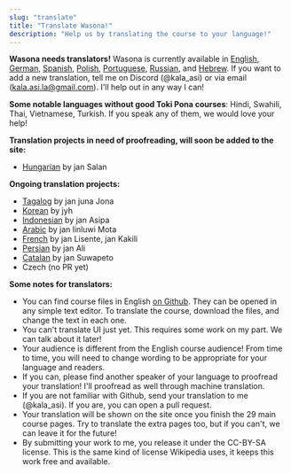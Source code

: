 ```yaml
---
slug: "translate"
title: "Translate Wasona!"
description: "Help us by translating the course to your language!"
---
```


**Wasona needs translators!** Wasona is currently available in [English](/), [German](/de/), [Spanish](/es/), [Polish](/pl/), [Portuguese](/pt/), [Russian](/ru/), and [Hebrew](/he/). If you want to add a new translation, tell me on Discord (@kala_asi) or via email (kala.asi.la@gmail.com). I'll help out in any way I can!

**Some notable languages without good Toki Pona courses**: Hindi, Swahili, Thai, Vietnamese, Turkish. If you speak any of them, we would love your help!

**Translation projects in need of proofreading, will soon be added to the site:**

* [Hungarian](https://github.com/wasona/wasona/pull/20) by jan Salan

**Ongoing translation projects:**

* [Tagalog](https://github.com/wasona/wasona/pull/8) by jan juna Jona
* [Korean](https://github.com/wasona/wasona/pull/11) by jyh
* [Indonesian](https://github.com/wasona/wasona/pull/12) by jan Asipa
* [Arabic](https://github.com/wasona/wasona/pull/22) by jan linluwi Mota
* [French](https://github.com/wasona/wasona/pull/32) by jan Lisente, jan Kakili
* [Persian](https://github.com/wasona/wasona/pull/36) by jan Ali
* [Catalan](https://github.com/wasona/wasona/pull/43) by jan Suwapeto
* Czech (no PR yet)

**Some notes for translators:**

* You can find course files in English [on Github](https://github.com/wasona/wasona/tree/main/content/en). They can be opened in any simple text editor. To translate the course, download the files, and change the text in each one.
* You can't translate UI just yet. This requires some work on my part. We can talk about it later!
* Your audience is different from the English course audience! From time to time, you will need to change wording to be appropriate for your language and readers.
* If you can, please find another speaker of your language to proofread your translation! I'll proofread as well through machine translation.
* If you are not familiar with Github, send your translation to me (@kala_asi). If you are, you can open a pull request.
* Your translation will be shown on the site once you finish the 29 main course pages. Try to translate the extra pages too, but if you can't, we can leave it for the future!
* By submitting your work to me, you release it under the CC-BY-SA license. This is the same kind of license Wikipedia uses, it keeps this work free and available.
